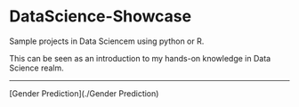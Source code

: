 # DataScience-Showcase

Sample projects in Data Sciencem using python or R.

This can be seen as an introduction to my hands-on knowledge in Data Science realm.

---

[Gender Prediction](./Gender Prediction)
